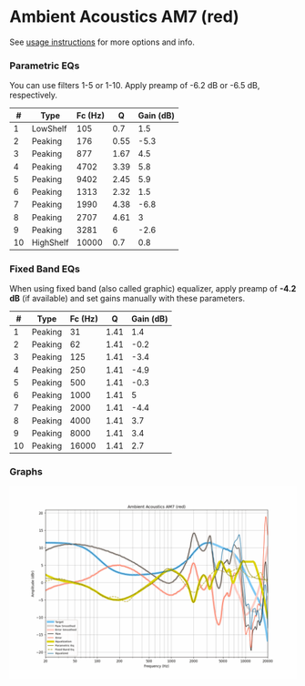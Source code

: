 # Ambient Acoustics AM7 (red)
See [usage instructions](https://github.com/jaakkopasanen/AutoEq#usage) for more options and info.

### Parametric EQs
You can use filters 1-5 or 1-10. Apply preamp of -6.2 dB or -6.5 dB, respectively.

|   # | Type      |   Fc (Hz) |    Q |   Gain (dB) |
|-----|-----------|-----------|------|-------------|
|   1 | LowShelf  |       105 | 0.7  |         1.5 |
|   2 | Peaking   |       176 | 0.55 |        -5.3 |
|   3 | Peaking   |       877 | 1.67 |         4.5 |
|   4 | Peaking   |      4702 | 3.39 |         5.8 |
|   5 | Peaking   |      9402 | 2.45 |         5.9 |
|   6 | Peaking   |      1313 | 2.32 |         1.5 |
|   7 | Peaking   |      1990 | 4.38 |        -6.8 |
|   8 | Peaking   |      2707 | 4.61 |         3   |
|   9 | Peaking   |      3281 | 6    |        -2.6 |
|  10 | HighShelf |     10000 | 0.7  |         0.8 |

### Fixed Band EQs
When using fixed band (also called graphic) equalizer, apply preamp of **-4.2 dB** (if available) and set gains manually with these parameters.

|   # | Type    |   Fc (Hz) |    Q |   Gain (dB) |
|-----|---------|-----------|------|-------------|
|   1 | Peaking |        31 | 1.41 |         1.4 |
|   2 | Peaking |        62 | 1.41 |        -0.2 |
|   3 | Peaking |       125 | 1.41 |        -3.4 |
|   4 | Peaking |       250 | 1.41 |        -4.9 |
|   5 | Peaking |       500 | 1.41 |        -0.3 |
|   6 | Peaking |      1000 | 1.41 |         5   |
|   7 | Peaking |      2000 | 1.41 |        -4.4 |
|   8 | Peaking |      4000 | 1.41 |         3.7 |
|   9 | Peaking |      8000 | 1.41 |         3.4 |
|  10 | Peaking |     16000 | 1.41 |         2.7 |

### Graphs
![](./Ambient%20Acoustics%20AM7%20(red).png)
